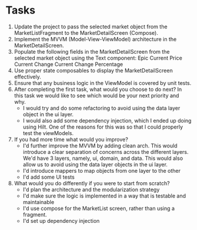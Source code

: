 # Tasks

1. Update the project to pass the selected market object from the MarketListFragment to the MarketDetailScreen (Compose).
2. Implement the MVVM (Model-View-ViewModel) architecture in the MarketDetailScreen.
3. Populate the following fields in the MarketDetailScreen from the selected market object using the Text component:
      Epic
      Current Price
      Current Change
      Current Change Percentage
4. Use proper state composables to display the MarketDetailScreen effectively.
5. Ensure that any business logic in the ViewModel is covered by unit tests.
6. After completing the first task, what would you choose to do next? In this task we would like to see which would be your next priority and why.
   * I would try and do some refactoring to avoid using the data layer object in the ui layer.    
   * I would also add some dependency injection, which I ended up doing using Hilt. One of the reasons for this was so that I could properly test the viewModels.
7. If you had more time what would you improve?
      * I'd further improve the MVVM by adding clean arch. This would introduce a clear separation of concerns across the 
      different layers. We'd have 3 layers, namely, ui, domain, and data. 
      This would also allow us to avoid using the data layer objects in the ui layer.
      * I'd introduce mappers to map objects from one layer to the other
      * I'd add some UI tests
8. What would you do differently if you were to start from scratch?
      * I'd plan the architecture and the modularization strategy
      * I'd make sure the logic is implemented in a way that is testable and maintainable
      * I'd use compose for the MarketList screen, rather than using a fragment. 
      * I'd set up dependency injection


   



